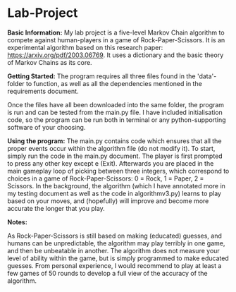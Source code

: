 # Lab-Project
**Basic Information:**
My lab project is a five-level Markov Chain algorithm to compete against human-players in a game of Rock-Paper-Scissors.
It is an experimental algorithm based on this research paper: https://arxiv.org/pdf/2003.06769. It uses a dictionary and the basic theory of Markov Chains as its core.


**Getting Started:**
The program requires all three files found in the 'data'-folder to function, as well as all the dependencies mentioned in the requirements document.

Once the files have all been downloaded into the same folder, the program is run and can be tested from the main.py file. 
I have included initialisation code, so the program can be run both in terminal or any python-supporting software of your choosing.


**Using the program:**
The main.py contains code which ensures that all the proper events occur within the algorithm file (do not modify it).
To start, simply run the code in the main.py document.
The player is first prompted to press any other key except e (Exit).
Afterwards you are placed in the main gameplay loop of picking between three integers, which correspond to choices in a game of Rock-Paper-Scissors:
0 = Rock, 1 = Paper, 2 = Scissors.
In the background, the algorithm (which I have annotated more in my testing document as well as the code in algorithmv3.py) learns to play based on your moves,
and (hopefully) will improve and become more accurate the longer that you play. 


**Notes:**

As Rock-Paper-Scissors is still based on making (educated) guesses, and humans can be unpredictable, the algorithm may play terribly in one game,
and then be unbeatable in another. The algorithm does not measure your level of ability within the game, but is simply programmed to make educated guesses.
From personal experience, I would recommend to play at least a few games of 50 rounds to develop a full view of the accuracy of the algorithm.
